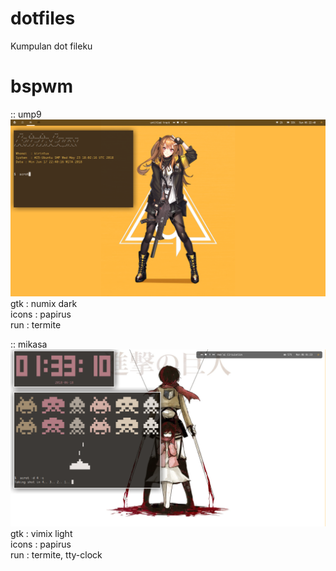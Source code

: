 # dotfiles

Kumpulan dot fileku

# bspwm

:: ump9
<img src="https://raw.githubusercontent.com/kiirintux/dotfiles/master/ump9/2018-06-17-224041_1366x768_scrot.png"/>
gtk : numix dark<br>
icons : papirus<br>
run : termite<br>


:: mikasa
<img src="https://raw.githubusercontent.com/kiirintux/dotfiles/master/mikasa/2018-06-18-013310_1366x768_scrot.png"/>
gtk : vimix light<br>
icons : papirus<br>
run : termite, tty-clock<br>
